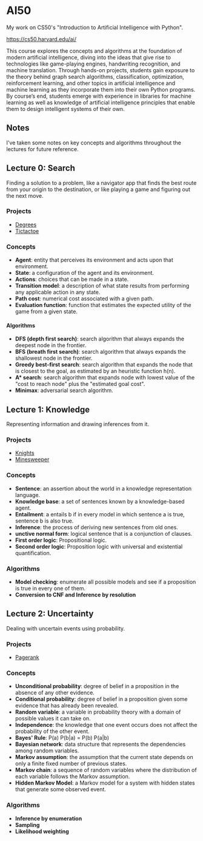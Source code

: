 # AI50
My work on CS50's "Introduction to Artificial Intelligence with Python".

https://cs50.harvard.edu/ai/

This course explores the concepts and algorithms at the foundation of modern artificial intelligence, diving into the ideas that give rise to technologies like game-playing engines, handwriting recognition, and machine translation. Through hands-on projects, students gain exposure to the theory behind graph search algorithms, classification, optimization, reinforcement learning, and other topics in artificial intelligence and machine learning as they incorporate them into their own Python programs. By course’s end, students emerge with experience in libraries for machine learning as well as knowledge of artificial intelligence principles that enable them to design intelligent systems of their own.

## Notes
I've taken some notes on key concepts and algorithms throughout the lectures for future reference.


## Lecture 0: Search
Finding a solution to a problem, like a navigator app that finds the best route from your origin to the destination, or like playing a game and figuring out the next move.
### Projects
* [Degrees](https://github.com/nockifathi/AI50/tree/master/degrees)
* [Tictactoe](https://github.com/nockifathi/AI50/tree/master/tictactoe)
### Concepts
* **Agent**: entity that perceives its environment and acts upon that environment.
* **State**: a configuration of the agent and its environment.
* **Actions**: choices that can be made in a state.
* **Transition model**: a description of what state results from performing any applicable action in any state.
* **Path cost**: numerical cost associated with a given path.
* **Evaluation function**: function that estimates the expected utility of the game from a given state.
#### Algorithms
* **DFS (depth first search)**: search algorithm that always expands the deepest node in the frontier.
* **BFS (breath first search)**: search algorithm that always expands the shallowest node in the frontier.
* **Greedy best-first search**: search algorithm that expands the node that is closest to the goal, as estimated by an heuristic function h(n).
* __A* search__: search algorithm that expands node with lowest value of the "cost to reach node" plus the "estimated goal cost".
* **Minimax**: adversarial search algorithm.


## Lecture 1: Knowledge
Representing information and drawing inferences from it.
### Projects
* [Knights](https://github.com/nockifathi/AI50/tree/master/knights)
* [Minesweeper](https://github.com/nockifathi/AI50/tree/master/minesweeper)
### Concepts
* **Sentence**: an assertion about the world in a knowledge representation language.
* **Knowledge base**: a set of sentences known by a knowledge-based agent.
* **Entailment**: a entails b if in every model in which sentence a is true, sentence b is also true.
* **Inference**: the process of deriving new sentences from old ones.
* **unctive normal form**: logical sentence that is a conjunction of clauses.
* **First order logic**: Propositional logic.
* **Second order logic**: Proposition logic with universal and existential quantification.
### Algorithms
* **Model checking**: enumerate all possible models and see if a proposition is true in every one of them.
* **Conversion to CNF and Inference by resolution**


## Lecture 2: Uncertainty
Dealing with uncertain events using probability.
### Projects
* [Pagerank](https://github.com/nockifathi/AI50/tree/master/pagerank)
### Concepts
* **Unconditional probability**: degree of belief in a proposition in the absence of any other evidence.
* **Conditional probability**: degree of belief in a proposition given some evidence that has already been revealed.
* **Random variable**: a variable in probability theory with a domain of possible values it can take on.
* **Independence**: the knowledge that one event occurs does not affect the probability of the other event.
* **Bayes' Rule**: P(a) P(b|a) = P(b) P(a|b)
* **Bayesian network**: data structure that represents the dependencies among random variables.
* **Markov assumption**: the assumption that the current state depends on only a finite fixed number of previous states.
* **Markov chain**: a sequence of random variables where the distribution of each variable follows the Markov assumption.
* **Hidden Markov Model**: a Markov model for a system with hidden states that generate some observed event.
### Algorithms
* **Inference by enumeration**
* **Sampling**
* **Likelihood weighting**
